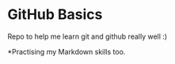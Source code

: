 # GitHub Basics
Repo to help me learn git and github really well :)

*Practising my Markdown skills too.


